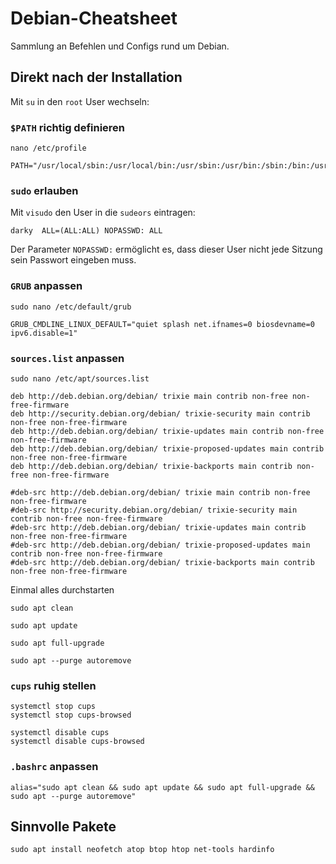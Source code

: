 # Debian-Cheatsheet
Sammlung an Befehlen und Configs rund um Debian.

## Direkt nach der Installation
Mit `su` in den `root` User wechseln:

### `$PATH` richtig definieren
```
nano /etc/profile
```
```
PATH="/usr/local/sbin:/usr/local/bin:/usr/sbin:/usr/bin:/sbin:/bin:/usr/local/games:/usr/games"
```

### `sudo` erlauben
Mit `visudo` den User in die `sudeors` eintragen:
```
darky  ALL=(ALL:ALL) NOPASSWD: ALL
```
Der Parameter `NOPASSWD:` ermöglicht es, dass dieser User nicht jede Sitzung sein Passwort eingeben muss.

### `GRUB` anpassen
```
sudo nano /etc/default/grub
```
```
GRUB_CMDLINE_LINUX_DEFAULT="quiet splash net.ifnames=0 biosdevname=0 ipv6.disable=1"
```

### `sources.list` anpassen
```
sudo nano /etc/apt/sources.list
```
```
deb http://deb.debian.org/debian/ trixie main contrib non-free non-free-firmware
deb http://security.debian.org/debian/ trixie-security main contrib non-free non-free-firmware
deb http://deb.debian.org/debian/ trixie-updates main contrib non-free non-free-firmware
deb http://deb.debian.org/debian/ trixie-proposed-updates main contrib non-free non-free-firmware
deb http://deb.debian.org/debian/ trixie-backports main contrib non-free non-free-firmware

#deb-src http://deb.debian.org/debian/ trixie main contrib non-free non-free-firmware
#deb-src http://security.debian.org/debian/ trixie-security main contrib non-free non-free-firmware
#deb-src http://deb.debian.org/debian/ trixie-updates main contrib non-free non-free-firmware
#deb-src http://deb.debian.org/debian/ trixie-proposed-updates main contrib non-free non-free-firmware
#deb-src http://deb.debian.org/debian/ trixie-backports main contrib non-free non-free-firmware
```

Einmal alles durchstarten
```
sudo apt clean
```
```
sudo apt update
```
```
sudo apt full-upgrade
```
```
sudo apt --purge autoremove
```

### `cups` ruhig stellen
```
systemctl stop cups
systemctl stop cups-browsed
```
```
systemctl disable cups
systemctl disable cups-browsed
```

### `.bashrc` anpassen
```
alias="sudo apt clean && sudo apt update && sudo apt full-upgrade && sudo apt --purge autoremove"
```

## Sinnvolle Pakete
```
sudo apt install neofetch atop btop htop net-tools hardinfo
```
